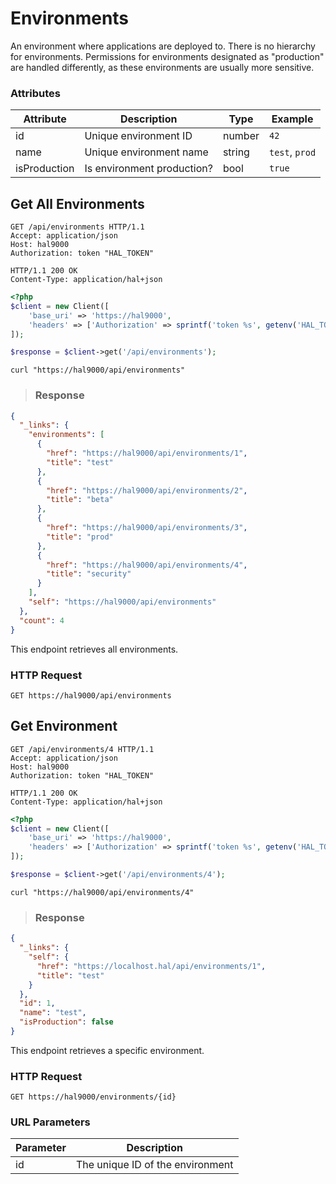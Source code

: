 # Environments

An environment where applications are deployed to. There is no hierarchy for environments.
Permissions for environments designated as "production" are handled differently, as
these environments are usually more sensitive.

### Attributes

Attribute       | Description                | Type     | Example
--------------- | -------------------------- | -------- | -------------
id              | Unique environment ID      | number   | `42`
name            | Unique environment name    | string   | `test`, `prod`
isProduction    | Is environment production? | bool     | `true`

## Get All Environments

```http
GET /api/environments HTTP/1.1
Accept: application/json
Host: hal9000
Authorization: token "HAL_TOKEN"
```

``` http
HTTP/1.1 200 OK
Content-Type: application/hal+json
```

```php
<?php
$client = new Client([
    'base_uri' => 'https://hal9000',
    'headers' => ['Authorization' => sprintf('token %s', getenv('HAL_TOKEN'))]
]);

$response = $client->get('/api/environments');
```

```shell
curl "https://hal9000/api/environments"
```

> ### Response

```json
{
  "_links": {
    "environments": [
      {
        "href": "https://hal9000/api/environments/1",
        "title": "test"
      },
      {
        "href": "https://hal9000/api/environments/2",
        "title": "beta"
      },
      {
        "href": "https://hal9000/api/environments/3",
        "title": "prod"
      },
      {
        "href": "https://hal9000/api/environments/4",
        "title": "security"
      }
    ],
    "self": "https://hal9000/api/environments"
  },
  "count": 4
}
```

This endpoint retrieves all environments.

### HTTP Request

`GET https://hal9000/api/environments`

## Get Environment

```http
GET /api/environments/4 HTTP/1.1
Accept: application/json
Host: hal9000
Authorization: token "HAL_TOKEN"
```

``` http
HTTP/1.1 200 OK
Content-Type: application/hal+json
```

```php
<?php
$client = new Client([
    'base_uri' => 'https://hal9000',
    'headers' => ['Authorization' => sprintf('token %s', getenv('HAL_TOKEN'))]
]);

$response = $client->get('/api/environments/4');
```

```shell
curl "https://hal9000/api/environments/4"
```

> ### Response

```json
{
  "_links": {
    "self": {
      "href": "https://localhost.hal/api/environments/1",
      "title": "test"
    }
  },
  "id": 1,
  "name": "test",
  "isProduction": false
}
```

This endpoint retrieves a specific environment.

### HTTP Request

`GET https://hal9000/environments/{id}`

### URL Parameters

Parameter | Description
--------- | -----------
id        | The unique ID of the environment
